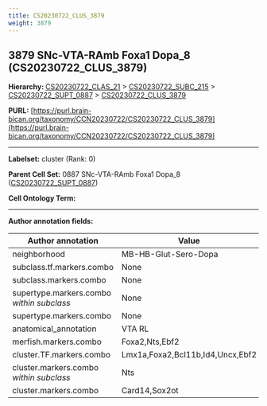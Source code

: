 ```yaml
---
title: CS20230722_CLUS_3879
weight: 3879
---
```

## 3879 SNc-VTA-RAmb Foxa1 Dopa_8 (CS20230722_CLUS_3879)
<b>Hierarchy: </b>
[CS20230722_CLAS_21](../CS20230722_CLAS_21) >
[CS20230722_SUBC_215](../CS20230722_SUBC_215) >
[CS20230722_SUPT_0887](../CS20230722_SUPT_0887) >
[CS20230722_CLUS_3879](../CS20230722_CLUS_3879)

**PURL:** [https://purl.brain-bican.org/taxonomy/CCN20230722/CS20230722_CLUS_3879](https://purl.brain-bican.org/taxonomy/CCN20230722/CS20230722_CLUS_3879)

---


**Labelset:** cluster (Rank: 0)

**Parent Cell Set:** 0887 SNc-VTA-RAmb Foxa1 Dopa_8 ([CS20230722_SUPT_0887](../CS20230722_SUPT_0887))



**Cell Ontology Term:** 

[MARKER GENES.]: #


---

[TRANSFERRED ANNOTATIONS.]: #


[AUTHOR ANNOTATION FIELDS.]: #


**Author annotation fields:**

| Author annotation | Value |
|-------------------|-------|
|neighborhood|MB-HB-Glut-Sero-Dopa|
|subclass.tf.markers.combo|None|
|subclass.markers.combo|None|
|supertype.markers.combo _within subclass_|None|
|supertype.markers.combo|None|
|anatomical_annotation|VTA RL|
|merfish.markers.combo|Foxa2,Nts,Ebf2|
|cluster.TF.markers.combo|Lmx1a,Foxa2,Bcl11b,Id4,Uncx,Ebf2|
|cluster.markers.combo _within subclass_|Nts|
|cluster.markers.combo|Card14,Sox2ot|

